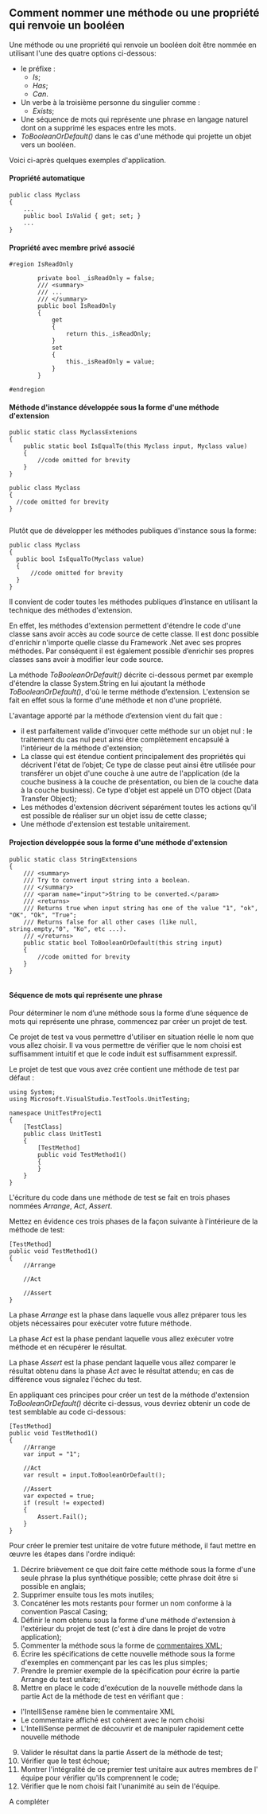 ## Comment nommer une méthode ou une propriété qui renvoie un booléen


Une méthode ou une propriété qui renvoie un booléen doit être nommée en utilisant l'une des quatre options ci-dessous:
* le préfixe :
  * *Is*; 
  * *Has*; 
  * *Can*.
* Un verbe à la troisième personne du singulier comme :
  * *Exists*;
* Une séquence de mots qui représente une phrase en langage naturel dont on a supprimé les espaces entre les mots.
* *ToBooleanOrDefault()* dans le cas d'une méthode qui projette un objet vers un booléen.

Voici ci-après quelques exemples d'application.

#### Propriété automatique
```Csharp
public class Myclass
{
    ...
    public bool IsValid { get; set; }
    ...
}
```

#### Propriété avec membre privé associé
```Csharp
#region IsReadOnly

        private bool _isReadOnly = false;
        /// <summary>
        /// ...
        /// </summary>
        public bool IsReadOnly
        {
            get
            {
                return this._isReadOnly;
            }
            set
            {
                this._isReadOnly = value;
            }
        }

#endregion
```


#### Méthode d'instance développée sous la forme d'une méthode d'extension
```Csharp
public static class MyclassExtenions
{
    public static bool IsEqualTo(this Myclass input, Myclass value)
    {
        //code omitted for brevity
    }   
}

public class Myclass
{
  //code omitted for brevity
}


```
Plutôt que de développer les méthodes publiques d'instance sous la forme:
```Csharp
public class Myclass
{
  public bool IsEqualTo(Myclass value)
  {
      //code omitted for brevity
  }
}
```

Il convient de coder toutes les méthodes publiques d’instance en utilisant la technique des méthodes d'extension. 

En effet, les méthodes d'extension permettent d'étendre le code d'une classe sans avoir accès au code source de cette classe. Il est donc possible d'enrichir n'importe quelle classe du Framework .Net avec ses propres méthodes. Par conséquent il est également possible d’enrichir ses propres classes sans avoir à modifier leur code source.

La méthode *ToBooleanOrDefault()* décrite ci-dessous permet par exemple d'étendre la classe System.String en lui ajoutant la méthode *ToBooleanOrDefault()*, d'où le terme méthode d’extension. L'extension se fait en effet sous la forme d'une méthode et non d'une propriété.

L'avantage apporté par la méthode d’extension vient du fait que : 
* il est parfaitement valide d'invoquer cette méthode sur un objet nul : le traitement du cas nul peut ainsi être complètement encapsulé à l'intérieur de la méthode d'extension;
* La classe qui est étendue contient principalement des propriétés qui décrivent l'état de l’objet; Ce type de classe peut ainsi être utilisée pour transférer un objet d'une couche à une autre de l'application (de la couche business à la couche de présentation, ou bien de la couche data à la couche business). Ce type d'objet est appelé un DTO object (Data Transfer Object);
* Les méthodes d'extension décrivent séparément toutes les actions qu'il est possible de réaliser sur un objet issu de cette classe;
* Une méthode d'extension est testable unitairement.


#### Projection développée sous la forme d'une méthode d'extension
```Csharp
public static class StringExtensions
{
    /// <summary>
    /// Try to convert input string into a boolean.
    /// </summary>
    /// <param name="input">String to be converted.</param>
    /// <returns>
    /// Returns true when input string has one of the value "1", "ok", "OK", "Ok", "True";
    /// Returns false for all other cases (like null, string.empty,"0", "Ko", etc ...).
    /// </returns>
    public static bool ToBooleanOrDefault(this string input)
    {
        //code omitted for brevity
    }
}


```

#### Séquence de mots qui représente une phrase

Pour déterminer le nom d’une méthode sous la forme d’une séquence de mots qui représente une phrase, commencez par créer un projet de test.

Ce projet de test va vous permettre d'utiliser en situation réelle le nom que vous allez choisir. Il va vous permettre de vérifier que le nom choisi est suffisamment intuitif et que le code induit est suffisamment expressif.

Le projet de test que vous avez crée contient une méthode de test par défaut :

```Csharp
using System;
using Microsoft.VisualStudio.TestTools.UnitTesting;

namespace UnitTestProject1
{
    [TestClass]
    public class UnitTest1
    {
        [TestMethod]
        public void TestMethod1()
        {
        }
    }
}
```

L'écriture du code dans une méthode de test se fait en trois phases nommées *Arrange*, *Act*, *Assert*. 

Mettez en évidence ces trois phases de la façon suivante à l'intérieure de la méthode de test:

```Csharp
[TestMethod]
public void TestMethod1()
{
    //Arrange

    //Act

    //Assert
}
```

La phase *Arrange* est la phase dans laquelle vous allez préparer tous les objets nécessaires pour exécuter votre future méthode.

La phase *Act* est la phase pendant laquelle vous allez exécuter votre méthode et en récupérer le résultat.

La phase *Assert* est la phase pendant laquelle vous allez comparer le résultat obtenu dans la phase *Act* avec le résultat attendu; en cas de différence vous signalez l'échec du test.

En appliquant ces principes pour créer un test de la méthode d'extension *ToBooleanOrDefault()* décrite ci-dessus, vous devriez obtenir un code de test semblable au code ci-dessous:

```Csharp
[TestMethod]
public void TestMethod1()
{
    //Arrange
    var input = "1";

    //Act
    var result = input.ToBooleanOrDefault();

    //Assert
    var expected = true;
    if (result != expected)
    {
        Assert.Fail();
    }
}
```

Pour créer le premier test unitaire de votre future méthode, il faut mettre en œuvre les étapes dans l'ordre indiqué: 
1. Décrire brièvement ce que doit faire cette méthode sous la forme d'une seule phrase la plus synthétique possible; cette phrase doit être si possible en anglais;
2. Supprimer ensuite tous les mots inutiles;
3. Concaténer les mots restants pour former un nom conforme à la convention Pascal Casing;
4. Définir le nom obtenu sous la forme d'une méthode d'extension à l'extérieur du projet de test (c'est à dire dans le projet de votre application);
5. Commenter la méthode sous la forme de [commentaires XML](https://msdn.microsoft.com/en-us/library/b2s063f7.aspx);
6. Écrire les spécifications de cette nouvelle méthode sous la forme d'exemples en commençant par les cas les plus simples;
7. Prendre le premier exemple de la spécification pour écrire la partie Arrange du test unitaire;
8. Mettre en place le code d'exécution de la nouvelle méthode dans la partie Act de la méthode de test en vérifiant que :
  * l'IntelliSense ramène bien le commentaire XML
  * Le commentaire affiché est cohérent avec le nom choisi
  * L'IntelliSense permet de découvrir et de manipuler rapidement cette nouvelle méthode
9. Valider le résultat dans la partie Assert de la méthode de test;
10. Vérifier que le test échoue;
11. Montrer l'intégralité de ce premier test unitaire aux autres membres de l' équipe pour vérifier qu'ils comprennent le code;
12. Vérifier que le nom choisi fait l'unanimité au sein de l'équipe.



A compléter